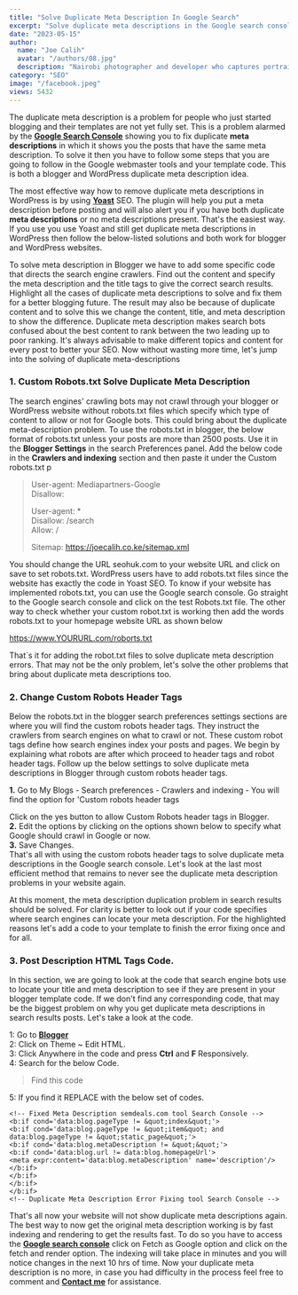 ```yaml
---
title: "Solve Duplicate Meta Description In Google Search"
excerpt: "Solve duplicate meta descriptions in the Google search console. Learn to fix with custom robot.txt, header tags, and meta description tags"
date: "2023-05-15"
author:
  name: "Joe Calih"
  avatar: "/authors/08.jpg"
  description: "Nairobi photographer and developer who captures portraiture, landscapes, weddings, and photo studios."
category: "SEO"
image: "/facebook.jpeg"
views: 5432
---
```



The duplicate meta description is a problem for people who just started blogging and their templates are not yet fully set. This is a problem alarmed by the [**Google Search Console**](https://www.google.com/webmasters/tools/home?hl=en) showing you to fix duplicate **meta descriptions** in which it shows you the posts that have the same meta description. To solve it then you have to follow some steps that you are going to follow in the Google webmaster tools and your template code. This is both a blogger and WordPress duplicate meta description idea.

The most effective way how to remove duplicate meta descriptions in WordPress is by using [**Yoast**](http://yoast.com/) SEO. The plugin will help you put a meta description before posting and will also alert you if you have both duplicate **meta descriptions** or no meta descriptions present. That's the easiest way. If you use you use Yoast and still get duplicate meta descriptions in WordPress then follow the below-listed solutions and both work for blogger and WordPress websites.

To solve meta description in Blogger we have to add some specific code that directs the search engine crawlers. Find out the content and specify the meta description and the title tags to give the correct search results. Highlight all the cases of duplicate meta descriptions to solve and fix them for a better blogging future. The result may also be because of duplicate content and to solve this we change the content, title, and meta description to show the difference. Duplicate meta description makes search bots confused about the best content to rank between the two leading up to poor ranking. It's always advisable to make different topics and content for every post to better your SEO. Now without wasting more time, let's jump into the solving of duplicate meta-descriptions

### 1. Custom Robots.txt Solve Duplicate Meta Description

The search engines' crawling bots may not crawl through your blogger or WordPress website without robots.txt files which specify which type of content to allow or not for Google bots. This could bring about the duplicate meta-description problem. To use the robots.txt in blogger, the below format of robots.txt unless your posts are more than 2500 posts. Use it in the **Blogger Settings** in the search Preferences panel. Add the below code in the **Crawlers and indexing** section and then paste it under the Custom robots.txt p

> User-agent: Mediapartners-Google  
> Disallow:
> 
> User-agent: *  
> Disallow: /search  
> Allow: /
> 
> Sitemap: https://joecalih.co.ke/sitemap.xml

You should change the URL seohuk.com to your website URL and click on save to set robots.txt. WordPress users have to add robots.txt files since the website has exactly the code in Yoast SEO. To know if your website has implemented robots.txt, you can use the Google search console. Go straight to the Google search console and click on the test Robots.txt file. The other way to check whether your custom robot.txt is working then add the words robots.txt to your homepage website URL as shown below

https://www.YOURURL.com/roborts.txt

That`s it for adding the robot.txt files to solve duplicate meta description errors. That may not be the only problem, let's solve the other problems that bring about duplicate meta descriptions too.

### **2. Change Custom Robots Header Tags**

Below the robots.txt in the blogger search preferences settings sections are where you will find the custom robots header tags. They instruct the crawlers from search engines on what to crawl or not. These custom robot tags define how search engines index your posts and pages. We begin by explaining what robots are after which proceed to header tags and robot header tags. Follow up the below settings to solve duplicate meta descriptions in Blogger through custom robots header tags.

**1.** Go to My Blogs - Search preferences - Crawlers and indexing - You will find the option for 'Custom robots header tags

Click on the yes button to allow Custom Robots header tags in Blogger.  
**2.** Edit the options by clicking on the options shown below to specify what Google should crawl in Google or now.  
**3.** Save Changes.  
That's all with using the custom robots header tags to solve duplicate meta descriptions in the Google search console. Let's look at the last most efficient method that remains to never see the duplicate meta description problems in your website again.

At this moment, the meta description duplication problem in search results should be solved. For clarity is better to look out if your code specifies where search engines can locate your meta description. For the highlighted reasons let's add a code to your template to finish the error fixing once and for all.

### 3. Post Description HTML Tags Code.

In this section, we are going to look at the code that search engine bots use to locate your title and meta description to see if they are present in your blogger template code. If we don't find any corresponding code, that may be the biggest problem on why you get duplicate meta descriptions in search results posts. Let's take a look at the code.

1: Go to [**Blogger**](http://blogger.com/)  
2: Click on Theme ~ Edit HTML.  
3: Click Anywhere in the code and press **Ctrl** and **F** Responsively.  
4: Search for the below Code.

> <meta expr:content='data:blog.metaDescription' name='description'/>
> 
> Find this code

5: If you find it REPLACE with the below set of codes.

```
<!-- Fixed Meta Description semdeals.com tool Search Console -->
<b:if cond='data:blog.pageType != &quot;index&quot;'>
<b:if cond='data:blog.pageType != &quot;item&quot; and data:blog.pageType != &quot;static_page&quot;'>
<b:if cond='data:blog.metaDescription != &quot;&quot;'>
<b:if cond='data:blog.url != data:blog.homepageUrl'>
<meta expr:content='data:blog.metaDescription' name='description'/>
</b:if>
</b:if>
</b:if>
</b:if>
<!-- Duplicate Meta Description Error Fixing tool Search Console --> 
```

That's all now your website will not show duplicate meta descriptions again. The best way to now get the original meta description working is by fast indexing and rendering to get the results fast. To do so you have to access the [**Google search console**](https://www.google.com/webmasters/tools/home?hl=en) click on Fetch as Google option and click on the fetch and render option. The indexing will take place in minutes and you will notice changes in the next 10 hrs of time. Now your duplicate meta description is no more, in case you had difficulty in the process feel free to comment and [**Contact me**](/contact) for assistance.